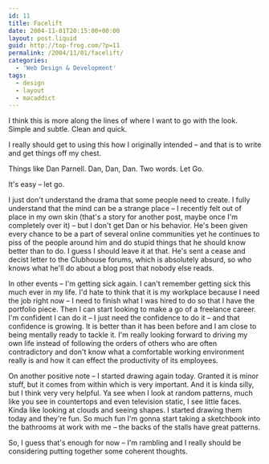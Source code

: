 ```yaml
---
id: 11
title: Facelift
date: 2004-11-01T20:15:00+00:00
layout: post.liquid
guid: http://top-frog.com/?p=11
permalink: /2004/11/01/facelift/
categories:
  - 'Web Design & Development'
tags:
  - design
  - layout
  - macaddict
---
```

I think this is more along the lines of where I want to go with the look. Simple and subtle. Clean and quick.

I really should get to using this how I originally intended – and that is to write and get things off my chest.

Things like Dan Parnell. Dan, Dan, Dan. Two words. Let Go.

It's easy – let go.

I just don't understand the drama that some people need to create. I fully understand that the mind can be a strange place – I recently felt out of place in my own skin (that's a story for another post, maybe once I'm completely over it) – but I don't get Dan or his behavior. He's been given every chance to be a part of several online communities yet he continues to piss of the people around him and do stupid things that he should know better than to do. I guess I should leave it at that. He's sent a cease and decist letter to the Clubhouse forums, which is absolutely absurd, so who knows what he'll do about a blog post that nobody else reads.

In other events – I'm getting sick again. I can't remember getting sick this much ever in my life. I'd hate to think that it is my workplace because I need the job right now – I need to finish what I was hired to do so that I have the portfolio piece. Then I can start looking to make a go of a freelance career. I'm confident I can do it – I just need the confidence to do it – and that confidence is growing. It is better than it has been before and I am close to being mentally ready to tackle it. I'm really looking forward to driving my own life instead of following the orders of others who are often contradictory and don't know what a comfortable working environment really is and how it can effect the productivity of its employees. 

On another positive note – I started drawing again today. Granted it is minor stuff, but it comes from within which is very important. And it is kinda silly, but I think very very helpful. Ya see when I look at random patterns, much like you see in countertops and even television static, I see little faces. Kinda like looking at clouds and seeing shapes. I started drawing them today and they're fun. So much fun I'm gonna start taking a sketchbook into the bathrooms at work with me – the backs of the stalls have great patterns.

So, I guess that's enough for now – I'm rambling and I really should be considering putting together some coherent thoughts.
